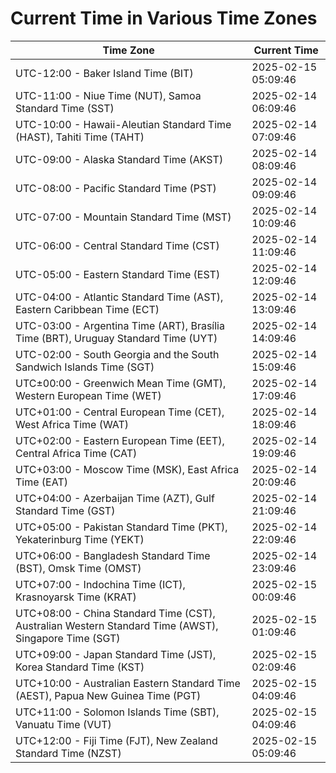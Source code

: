 # Current Time in Various Time Zones

| Time Zone | Current Time |
|-----------|--------------|
| UTC-12:00 - Baker Island Time (BIT) | 2025-02-15 05:09:46 |
| UTC-11:00 - Niue Time (NUT), Samoa Standard Time (SST) | 2025-02-14 06:09:46 |
| UTC-10:00 - Hawaii-Aleutian Standard Time (HAST), Tahiti Time (TAHT) | 2025-02-14 07:09:46 |
| UTC-09:00 - Alaska Standard Time (AKST) | 2025-02-14 08:09:46 |
| UTC-08:00 - Pacific Standard Time (PST) | 2025-02-14 09:09:46 |
| UTC-07:00 - Mountain Standard Time (MST) | 2025-02-14 10:09:46 |
| UTC-06:00 - Central Standard Time (CST) | 2025-02-14 11:09:46 |
| UTC-05:00 - Eastern Standard Time (EST) | 2025-02-14 12:09:46 |
| UTC-04:00 - Atlantic Standard Time (AST), Eastern Caribbean Time (ECT) | 2025-02-14 13:09:46 |
| UTC-03:00 - Argentina Time (ART), Brasília Time (BRT), Uruguay Standard Time (UYT) | 2025-02-14 14:09:46 |
| UTC-02:00 - South Georgia and the South Sandwich Islands Time (SGT) | 2025-02-14 15:09:46 |
| UTC±00:00 - Greenwich Mean Time (GMT), Western European Time (WET) | 2025-02-14 17:09:46 |
| UTC+01:00 - Central European Time (CET), West Africa Time (WAT) | 2025-02-14 18:09:46 |
| UTC+02:00 - Eastern European Time (EET), Central Africa Time (CAT) | 2025-02-14 19:09:46 |
| UTC+03:00 - Moscow Time (MSK), East Africa Time (EAT) | 2025-02-14 20:09:46 |
| UTC+04:00 - Azerbaijan Time (AZT), Gulf Standard Time (GST) | 2025-02-14 21:09:46 |
| UTC+05:00 - Pakistan Standard Time (PKT), Yekaterinburg Time (YEKT) | 2025-02-14 22:09:46 |
| UTC+06:00 - Bangladesh Standard Time (BST), Omsk Time (OMST) | 2025-02-14 23:09:46 |
| UTC+07:00 - Indochina Time (ICT), Krasnoyarsk Time (KRAT) | 2025-02-15 00:09:46 |
| UTC+08:00 - China Standard Time (CST), Australian Western Standard Time (AWST), Singapore Time (SGT) | 2025-02-15 01:09:46 |
| UTC+09:00 - Japan Standard Time (JST), Korea Standard Time (KST) | 2025-02-15 02:09:46 |
| UTC+10:00 - Australian Eastern Standard Time (AEST), Papua New Guinea Time (PGT) | 2025-02-15 04:09:46 |
| UTC+11:00 - Solomon Islands Time (SBT), Vanuatu Time (VUT) | 2025-02-15 04:09:46 |
| UTC+12:00 - Fiji Time (FJT), New Zealand Standard Time (NZST) | 2025-02-15 05:09:46 |
